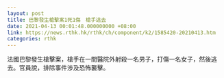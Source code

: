 ```yaml
---
layout: post
title: 巴黎發生槍擊案1死1傷　槍手逃去
date: 2021-04-13 00:01:48.000000000 +08:00
link: https://news.rthk.hk/rthk/ch/component/k2/1585420-20210413.htm
categories: rthk
---
```


法國巴黎發生槍擊案，槍手在一間醫院外射殺一名男子，打傷一名女子，然後逃去。官員說，排除事件涉及恐怖襲擊。
